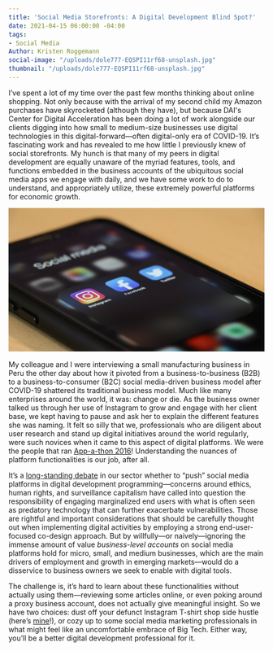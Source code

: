 ```yaml
---
title: 'Social Media Storefronts: A Digital Development Blind Spot?'
date: 2021-04-15 06:00:00 -04:00
tags:
- Social Media
Author: Kristen Roggemann
social-image: "/uploads/dole777-EQSPI11rf68-unsplash.jpg"
thumbnail: "/uploads/dole777-EQSPI11rf68-unsplash.jpg"
---
```


I’ve spent a lot of my time over the past few months thinking about online shopping. Not only because with the arrival of my second child my Amazon purchases have skyrocketed (although they have), but because DAI's Center for Digital Acceleration has been doing a lot of work alongside our clients digging into how small to medium-size businesses use digital technologies in this digital-forward—often digital-only era of COVID-19. It’s fascinating work and has revealed to me how little I previously knew of social storefronts. My hunch is that many of my peers in digital development are equally unaware of the myriad features, tools, and functions embedded in the business accounts of the ubiquitous social media apps we engage with daily, and we have some work to do to understand, and appropriately utilize, these extremely powerful platforms for economic growth.

<!--more-->

![dole777-EQSPI11rf68-unsplash.jpg](/uploads/dole777-EQSPI11rf68-unsplash.jpg)

My colleague and I were interviewing a small manufacturing business in Peru the other day about how it pivoted from a business-to-business (B2B) to a business-to-consumer (B2C) social media-driven business model after COVID-19 shattered its traditional business model. Much like many enterprises around the world, it was: change or die. As the business owner talked us through her use of Instagram to grow and engage with her client base, we kept having to pause and ask her to explain the different features she was naming. It felt so silly that we, professionals who are diligent about user research and stand up digital initiatives around the world regularly, were such novices when it came to this aspect of digital platforms. We were the people that ran [App-a-thon 2016](https://dai-global-digital.com/tags/?tag=appathon-2016)! Understanding the nuances of platform functionalities is our job, after all.

It’s a [long-standing debate](https://www.ictworks.org/facebook-digital-development/#.YHCkg-hKhPY) in our sector whether to “push” social media platforms in digital development programming—concerns around ethics, human rights, and surveillance capitalism have called into question the responsibility of engaging marginalized end users with what is often seen as predatory technology that can further exacerbate vulnerabilities. Those are rightful and important considerations that should be carefully thought out when implementing digital activities by employing a strong end-user-focused co-design approach. But by willfully—or naively—ignoring the immense amount of value *business-level accounts* on social media platforms hold for micro, small, and medium businesses, which are the main drivers of employment and growth in emerging markets—would do a disservice to business owners we seek to enable with digital tools.

The challenge is, it’s hard to learn about these functionalities without actually using them—reviewing some articles online, or even poking around a proxy business account, does not actually give meaningful insight. So we have two choices: dust off your defunct Instagram T-shirt shop side hustle (here’s [mine](https://www.instagram.com/momtouragewear/?hl=en)!), or cozy up to some social media marketing professionals in what might feel like an uncomfortable embrace of Big Tech. Either way, you’ll be a better digital development professional for it.